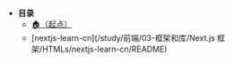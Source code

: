 * **目录**
  * [🏠（起点）](/study/README)
  * [nextjs-learn-cn](/study/前端/03-框架和库/Next.js 框架/HTMLs/nextjs-learn-cn/README)